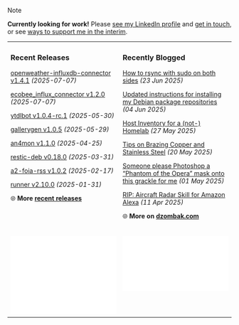 > [!NOTE]  
> **Currently looking for work!** Please <a href="https://www.linkedin.com/in/chris-dzombak/" rel="me">see my LinkedIn profile</a> and <a href="https://www.dzombak.com/contact">get in touch</a>, or see <a href="https://www.dzombak.com/support-me">ways to support me in the interim</a>.

<table><tr><td valign="top" width="50%" style="margin-bottom: 1em;">

### Recent Releases

<!-- recent_releases starts -->
[openweather-influxdb-connector v1.4.1](https://github.com/cdzombak/openweather-influxdb-connector/releases/tag/v1.4.1) *(2025-07-07)*

[ecobee_influx_connector v1.2.0](https://github.com/cdzombak/ecobee_influx_connector/releases/tag/v1.2.0) *(2025-07-07)*

[ytdlbot v1.0.4-rc.1](https://github.com/cdzombak/ytdlbot/releases/tag/v1.0.4-rc.1) *(2025-05-30)*

[gallerygen v1.0.5](https://github.com/cdzombak/gallerygen/releases/tag/v1.0.5) *(2025-05-29)*

[an4mon v1.1.0](https://github.com/cdzombak/an4mon/releases/tag/v1.1.0) *(2025-04-25)*

[restic-deb v0.18.0](https://github.com/cdzombak/restic-deb/releases/tag/v0.18.0) *(2025-03-31)*

[a2-foia-rss v1.0.2](https://github.com/cdzombak/a2-foia-rss/releases/tag/v1.0.2) *(2025-02-17)*

[runner v2.10.0](https://github.com/cdzombak/runner/releases/tag/v2.10.0) *(2025-01-31)*
<!-- recent_releases ends -->
🌐 **More [recent releases](https://github.com/cdzombak/cdzombak/blob/main/RELEASES.md)**
<br />
<br />
</td><td valign="top" width="50%" style="margin-bottom: 1em;">

### Recently Blogged

<!-- blog starts -->
[How to rsync with sudo on both sides](https://www.dzombak.com/blog/2025/06/how-to-rsync-with-sudo-on-both-sides/) *(23 Jun 2025)*

[Updated instructions for installing my Debian package repositories](https://www.dzombak.com/blog/2025/06/updated-instructions-for-installing-my-debian-package-repositories/) *(04 Jun 2025)*

[Host Inventory for a (not-) Homelab](https://www.dzombak.com/blog/2025/05/host-inventory-for-a-not-homelab/) *(27 May 2025)*

[Tips on Brazing Copper and Stainless Steel](https://www.dzombak.com/blog/2025/05/tips-on-brazing-copper-and-stainless-steel/) *(20 May 2025)*

[Someone please Photoshop a “Phantom of the Opera” mask onto this grackle for me](https://www.dzombak.com/blog/2025/05/someone-please-photoshop-a-phantom-of-the-opera-mask-onto-this-grackle-for-me/) *(01 May 2025)*

[RIP: Aircraft Radar Skill for Amazon Alexa](https://www.dzombak.com/blog/2025/04/rip-aircraft-radar-skill-for-amazon-alexa/) *(11 Apr 2025)*
<!-- blog ends -->
🌐 **More on [dzombak.com](https://www.dzombak.com/blog)**
<br />
<br />
</td></tr><tr><td valign="top" width="50%"><a href="https://github.com/cdzombak"> <picture><img src="/github-summary.svg" alt="@cdzombak summary"></picture></a></td><td valign="top" width="50%"><a href="https://github.com/sponsors/cdzombak"> <picture><img src="/github-sponsor.svg" alt="sponsor me"></picture></a><br /><br /></td></tr></table>
